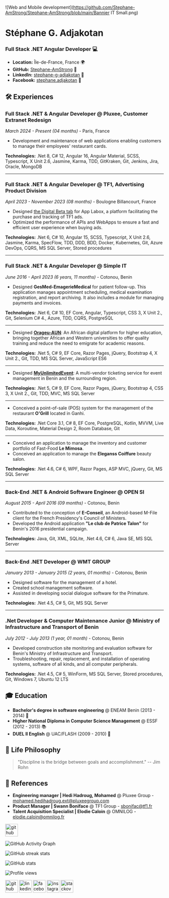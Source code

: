 ![Web and Mobile development](https://github.com/Stephane-AmStrong/Stephane-AmStrong/blob/main/Bannier IT Small.png)

# Stéphane G. Adjakotan
### Full Stack .NET Angular Developer 💻

- **Location:** Île-de-France, France 🌍
- **GitHub:** [Stephane-AmStrong](https://github.com/Stephane-AmStrong) 🚀
- **LinkedIn:** [stephane-g-adjakotan](https://www.linkedin.com/in/stephane-g-adjakotan) 👔
- **Facebook:** [stephane.adjakotan](https://www.facebook.com/stephane.adjakotan) 👤

## 🛠️ Experiences

### Full Stack .NET & Angular Developer @ Pluxee, Customer Extranet Redesign
*March 2024 - Present (04 months)* - Paris, France

- Development and maintenance of web applications enabling customers to manage their employees' restaurant cards.

**Technologies:** .Net 8, C# 12, Angular 16, Angular Material, SCSS, Typescript, X Unit 2.6, Jasmine, Karma, TDD, GitKraken, Git, Jenkins, Jira, Oracle, MongoDB

---

### Full Stack .NET & Angular Developer @ TF1, Advertising Product Division
*April 2023 - November 2023 (08 months)* - Boulogne Billancourt, France

- Designed [the Digital Beta tab](https://app.stg.labox.tf1pub.fr/campaigns/advertiser/42167/agency/3389/product/35757/digital-beta?startDate=2023-01-01&endDate=2023-07-31) for App Labox, a platform facilitating the purchase and tracking of TF1 ads.
- Optimized the performance of APIs and WebApps to ensure a fast and efficient user experience when buying ads.

**Technologies:** .Net 6, C# 10, Angular 15, SCSS, Typescript, X Unit 2.6, Jasmine, Karma, SpecFlow, TDD, DDD, BDD, Docker, Kubernetes, Git, Azure DevOps, CQRS, MS SQL Server, Stored procedures

---

### Full Stack .NET & Angular Developer @ Simple IT
*June 2016 - April 2023 (6 years, 11 months)* - Cotonou, Benin

- Designed **GesMed-EmagerieMedical** for patient follow-up. This application manages appointment scheduling, medical examination registration, and report archiving. It also includes a module for managing payments and invoices.

**Technologies:** .Net 6, C# 10, EF Core, Angular, Typescript, CSS 3, X Unit 2., Git, Selenium C# 4., Azure, TDD, CQRS, PostgreSQL

---

- Designed [**Orageu-AUN**](https://orageu-aun.com): An African digital platform for higher education, bringing together African and Western universities to offer quality training and reduce the need to emigrate for academic reasons.

**Technologies:** .Net 5, C# 9, EF Core, Razor Pages, jQuery, Bootstrap 4, X Unit 2., Git, TDD, MS SQL Server, JavaScript ES6

---

- Designed [**MyUnlimitedEvent**](https://www.myunlimitedevent.com): A multi-vendor ticketing service for event management in Benin and the surrounding region.

**Technologies:** .Net 5, C# 9, EF Core, Razor Pages, jQuery, Bootstrap 4, CSS 3, X Unit 2., Git, TDD, MVC, MS SQL Server

---

- Conceived a point-of-sale (POS) system for the management of the restaurant **O'Grill** located in Ganhi.

**Technologies:** .Net Core 3.1, C# 8, EF Core, PostgreSQL, Kotlin, MVVM, Live Data, Koroutine, Material Design 2, Room Database, Git

---

- Conceived an application to manage the inventory and customer portfolio of Fast-Food **Le Mimosa**.
- Conceived an application to manage the **Eleganss Coiffure** beauty salon.

**Technologies:** .Net 4.6, C# 6, WPF, Razor Pages, ASP MVC, jQuery, Git, MS SQL Server

---

### Back-End .NET & Android Software Engineer @ OPEN SI
*August 2015 - April 2016 (09 months)* - Cotonou, Benin

- Contributed to the conception of **E-Conseil**, an Android-based M-File client for the French Presidency's Council of Ministers.
- Developed the Android application **"Le club de Patrice Talon"** for Benin's 2016 presidential campaign.

**Technologies:** Java, Git, XML, SQLite, .Net 4.6, C# 6, Java SE, MS SQL Server

---

### Back-End .NET Developer @ WMT GROUP
*January 2013 - January 2015 (2 years, 01 months)* - Cotonou, Benin

- Designed software for the management of a hotel.
- Created school management software.
- Assisted in developing social dialogue software for the Primature.

**Technologies:** .Net 4.5, C# 5, Git, MS SQL Server

---

### .Net Developer & Computer Maintenance Junior @ Ministry of Infrastructure and Transport of Benin
*July 2012 - July 2013 (1 year, 01 month)* - Cotonou, Benin

- Developed construction site monitoring and evaluation software for Benin's Ministry of Infrastructure and Transport.
- Troubleshooting, repair, replacement, and installation of operating systems, software of all kinds, and all computer peripherals.

**Technologies:** .Net 4.5, C# 5, WinForm, MS SQL Server, Stored procedures, Git, Windows 7, Ubuntu 12 LTS

## 🎓 Education

- **Bachelor's degree in software engineering** @ ENEAM Benin (2013 - 2014) 📜
- **Higher National Diploma in Computer Science Management** @ ESSF (2012 - 2013) 📚
- **DUEL II English** @ UAC/FLASH (2009 - 2010) 📖

## 🧘 Life Philosophy
> "Discipline is the bridge between goals and accomplishment." -- Jim Rohn

## 📇 References

- **Engineering manager | Hedi Hadroug, Mohamed** @ Pluxee Group - mohamed.hedihadroug.ext@pluxeegroup.com
- **Product Manager | Swann Boniface** @ TF1 Group - sbonifac@tf1.fr
- **Talent Acquisition Specialist | Elodie Caloin** @ OMNILOG - elodie.caloin@omnilog.fr



[<img src='https://cdn.jsdelivr.net/npm/simple-icons@3.0.1/icons/github.svg' alt='github' height='40'>](https://github.com/Stephane-AmStrong)  

![GitHub Activity Graph](https://activity-graph.herokuapp.com/graph?username=Stephane-AmStrong) 

![GitHub streak stats](https://github-readme-streak-stats.herokuapp.com/?user=Stephane-AmStrong)  

![GitHub stats](https://github-readme-stats.vercel.app/api?username=Stephane-AmStrong&show_icons=true&count_private=true)  

![Profile views](https://gpvc.arturio.dev/Stephane-AmStrong)    


[<img src='https://cdn.jsdelivr.net/npm/simple-icons@3.0.1/icons/github.svg' alt='github' height='40'>](https://github.com/Stephane-AmStrong)  [<img src='https://cdn.jsdelivr.net/npm/simple-icons@3.0.1/icons/linkedin.svg' alt='linkedin' height='40'>](https://www.linkedin.com/in/in/stéphane-adjakotan-1b041a16b/)  [<img src='https://cdn.jsdelivr.net/npm/simple-icons@3.0.1/icons/facebook.svg' alt='facebook' height='40'>](https://www.facebook.com/stephane.adjakotan)  [<img src='https://cdn.jsdelivr.net/npm/simple-icons@3.0.1/icons/instagram.svg' alt='instagram' height='40'>](https://www.instagram.com/stephane_amstrong/)  [<img src='https://cdn.jsdelivr.net/npm/simple-icons@3.0.1/icons/stackoverflow.svg' alt='stackoverflow' height='40'>](https://stackoverflow.com/users/16149264/stephane-amstrong)  

